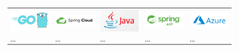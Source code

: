 <table>
  <tr>
    <td>
      <a href="https://github.com/AllUneedisS2/Dictionary/blob/main/Golang.md">
        <img src="images/Golang.jpeg" width="300" />
      </a>
    </td>
    <td>
      <a href="https://github.com/AllUneedisS2/Dictionary/blob/main/SpringCloud.md">
        <img src="images/SpringCloud.png" width="300" />
      </a>
    </td>
    <td>
      <a href="https://github.com/AllUneedisS2/Dictionary/blob/main/Java.md">
        <img src="images/Java.png" width="300" />
      </a>
    </td>
    <td>
      <a href="https://github.com/AllUneedisS2/Dictionary/blob/main/SpringAOP.md">
        <img src="images/SpringAOP.png" width="300" />
      </a>
    </td>
    <td>
      <a href="https://github.com/AllUneedisS2/Dictionary/blob/main/Azure.md">
        <img src="images/Azure.png" width="300" />
      </a>
    </td>
  </tr>
  <tr>
    <td>...</td>
    <td>...</td>
    <td>...</td>
    <td>...</td>
    <td>...</td>
  </tr>
</table>
